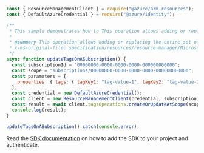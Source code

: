 ```javascript
const { ResourceManagementClient } = require("@azure/arm-resources");
const { DefaultAzureCredential } = require("@azure/identity");

/**
 * This sample demonstrates how to This operation allows adding or replacing the entire set of tags on the specified resource or subscription. The specified entity can have a maximum of 50 tags.
 *
 * @summary This operation allows adding or replacing the entire set of tags on the specified resource or subscription. The specified entity can have a maximum of 50 tags.
 * x-ms-original-file: specification/resources/resource-manager/Microsoft.Resources/stable/2021-04-01/examples/PutTagsSubscription.json
 */
async function updateTagsOnASubscription() {
  const subscriptionId = "00000000-0000-0000-0000-000000000000";
  const scope = "subscriptions/00000000-0000-0000-0000-000000000000";
  const parameters = {
    properties: { tags: { tagKey1: "tag-value-1", tagKey2: "tag-value-2" } },
  };
  const credential = new DefaultAzureCredential();
  const client = new ResourceManagementClient(credential, subscriptionId);
  const result = await client.tagsOperations.createOrUpdateAtScope(scope, parameters);
  console.log(result);
}

updateTagsOnASubscription().catch(console.error);
```

Read the [SDK documentation](https://github.com/Azure/azure-sdk-for-js/blob/%40azure%2Farm-resources_5.0.1/sdk/resources/arm-resources/README.md) on how to add the SDK to your project and authenticate.
